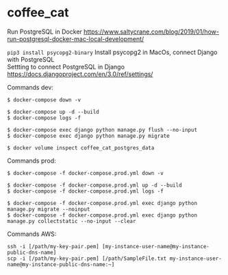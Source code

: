# coffee_cat

Run PostgreSQL in Docker https://www.saltycrane.com/blog/2019/01/how-run-postgresql-docker-mac-local-development/


```pip3 install psycopg2-binary``` Install psycopg2 in MacOs, connect Django with PostgreSQL  
Settting to connect PostgreSQL in Django https://docs.djangoproject.com/en/3.0/ref/settings/

Commands dev:
```
$ docker-compose down -v

$ docker-compose up -d --build
$ docker-compose logs -f

$ docker-compose exec django python manage.py flush --no-input
$ docker-compose exec django python manage.py migrate

$ docker volume inspect coffee_cat_postgres_data
```

Commands prod:
```
$ docker-compose -f docker-compose.prod.yml down -v

$ docker-compose -f docker-compose.prod.yml up -d --build
$ docker-compose -f docker-compose.prod.yml logs -f

$ docker-compose -f docker-compose.prod.yml exec django python manage.py migrate --noinput
$ docker-compose -f docker-compose.prod.yml exec django python manage.py collectstatic --no-input --clear
```

Commands AWS:
```
ssh -i [/path/my-key-pair.pem] [my-instance-user-name@my-instance-public-dns-name]
scp -i [/path/my-key-pair.pem] [/path/SampleFile.txt my-instance-user-name@my-instance-public-dns-name:~]
```